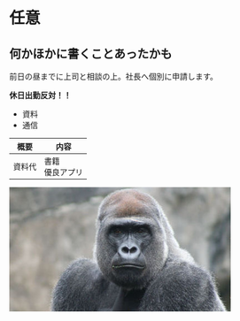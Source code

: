 # 任意
## 何かほかに書くことあったかも
前日の昼までに上司と相談の上。社長へ個別に申請します。

**休日出勤反対！！**

- 資料
- 通信

|概要  |内容
|--|--
|資料代  |書籍<br>優良アプリ

![ゴリラ](img/one_price.jpg)